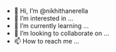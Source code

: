 - 👋 Hi, I’m @nikhithanerella
- 👀 I’m interested in ...
- 🌱 I’m currently learning ...
- 💞️ I’m looking to collaborate on ...
- 📫 How to reach me ...

<!---
nikhithanerella/nikhithanerella is a ✨ special ✨ repository because its `README.md` (this file) appears on your GitHub profile.
You can click the Preview link to take a look at your changes.
--->
